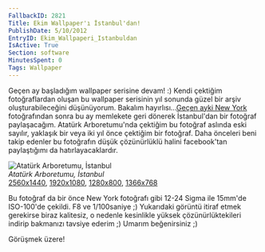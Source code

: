 ```yaml
---
FallbackID: 2821
Title: Ekim Wallpaper'ı İstanbul'dan!
PublishDate: 5/10/2012
EntryID: Ekim_Wallpaperi_Istanbuldan
IsActive: True
Section: software
MinutesSpent: 0
Tags: Wallpaper
---
```

Geçen ay başladığım wallpaper serisine devam! :) Kendi çektiğim
fotoğraflardan oluşan bu wallpaper serisinin yıl sonunda güzel bir arşiv
oluşturabileceğini düşünüyorum. Bakalım hayırlısı...[Geçen ayki New
York](http://daron.yondem.com/tr/post/Eylul_Wallpaperi_New_York)
fotoğrafından sonra bu ay memlekete geri dönerek İstanbul'dan bir
fotoğraf paylaşacağım. Atatürk Arboretumu'nda çektiğim bu fotoğraf
aslında eski sayılır, yaklaşık bir veya iki yıl önce çektiğim bir
fotoğraf. Daha önceleri beni takip edenler bu fotoğrafın düşük
çözünürlüklü halini facebook'tan paylaştığımı da hatırlayacaklardır.

![Atatürk Arboretumu,
İstanbul](http://cdn.daron.yondem.com/assets/2821/web.jpg)\
*Atatürk Arboretumu, İstanbul*\
[2560x1440](http://cdn.daron.yondem.com/assets/2821/2560x1440.jpg),
[1920x1080](http://cdn.daron.yondem.com/assets/2821/1920x1080.jpg),
[1280x800](http://cdn.daron.yondem.com/assets/2821/1280x800.jpg),
[1366x768](http://cdn.daron.yondem.com/assets/2821/1366x768.jpg)

Bu fotoğraf da bir önce New York fotoğrafı gibi 12-24 Sigma ile 15mm'de
ISO-100'de çekildi. F8 ve 1/100saniye ;) Yukarıdaki görüntü itiraf etmek
gerekirse biraz kalitesiz, o nedenle kesinlikle yüksek
çözünürlüktekileri indirip bakmanızı tavsiye ederim ;) Umarım
beğenirsiniz ;)

Görüşmek üzere!


